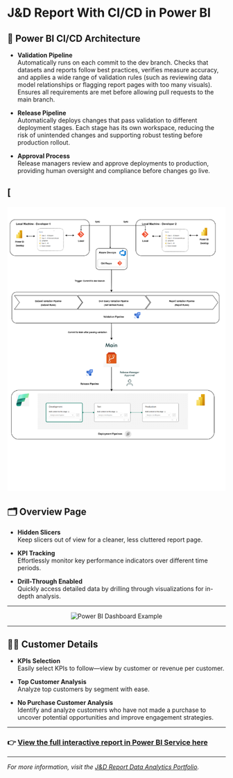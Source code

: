 # J&D Report With CI/CD in Power BI

## 🚀 Power BI CI/CD Architecture 

- **Validation Pipeline**  
  Automatically runs on each commit to the dev branch. Checks that datasets and reports follow best practices, verifies measure accuracy, and applies a wide range of validation rules (such as reviewing data model relationships or flagging report pages with too many visuals). Ensures all requirements are met before allowing pull requests to the main branch.

- **Release Pipeline**  
  Automatically deploys changes that pass validation to different deployment stages. Each stage has its own workspace, reducing the risk of unintended changes and supporting robust testing before production rollout.

- **Approval Process**  
  Release managers review and approve deployments to production, providing human oversight and compliance before changes go live.
  
[<p align="center">
  <img src="https://github.com/Einsuomi/J-D-Power-BI-CI-CD/blob/main/Images/J%26D%20CI_CD%20Architecture.drawio%20(1).png" alt="Power BI CI/CD Architecture" width="600">
---

## 🗂️ Overview Page

- **Hidden Slicers**  
  Keep slicers out of view for a cleaner, less cluttered report page.

- **KPI Tracking**  
  Effortlessly monitor key performance indicators over different time periods.

- **Drill-Through Enabled**  
  Quickly access detailed data by drilling through visualizations for in-depth analysis.

---

<p align="center">
  <img src="https://user-images.githubusercontent.com/yourprofile/powerbi-dashboard-example.png" alt="Power BI Dashboard Example" width="600">
</p>

---

## 🧑‍💼 Customer Details

- **KPIs Selection**  
  Easily select KPIs to follow—view by customer or revenue per customer.

- **Top Customer Analysis**  
  Analyze top customers by segment with ease.

- **No Purchase Customer Analysis**  
  Identify and analyze customers who have not made a purchase to uncover potential opportunities and improve engagement strategies.

---

### 👉 [**View the full interactive report in Power BI Service here**](https://app.powerbi.com/view?r=eyJrIjoiZjQwOGI3MjctNjY1Yy00Zjg1LTg3YWUtZDcyNDcyMWQ0NTQ2IiwidCI6IjA2ZDllZTNkLTQxN2EtNGMyYi04NzdmLTgxNWMyMjdiYjk0NSIsImMiOjEwfQ%3D%3D)

---

*For more information, visit the [J&D Report Data Analytics Portfolio](https://ethannie2020.wixsite.com/data-analytics/copy-of-heureka-science-center-report).*
